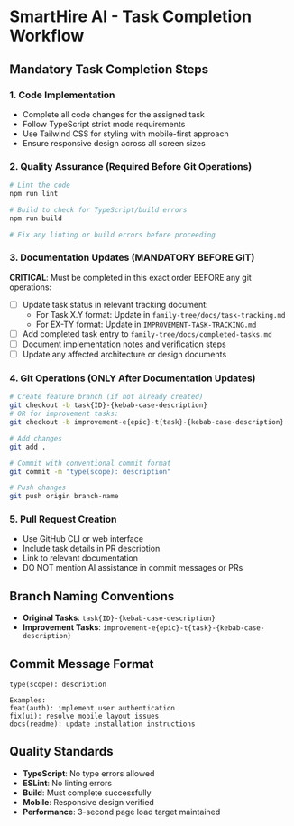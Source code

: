 # SmartHire AI - Task Completion Workflow

## Mandatory Task Completion Steps

### 1. Code Implementation

- Complete all code changes for the assigned task
- Follow TypeScript strict mode requirements
- Use Tailwind CSS for styling with mobile-first approach
- Ensure responsive design across all screen sizes

### 2. Quality Assurance (Required Before Git Operations)

```bash
# Lint the code
npm run lint

# Build to check for TypeScript/build errors
npm run build

# Fix any linting or build errors before proceeding
```

### 3. Documentation Updates (MANDATORY BEFORE GIT)

**CRITICAL**: Must be completed in this exact order BEFORE any git operations:

- [ ] Update task status in relevant tracking document:
  - For Task X.Y format: Update in `family-tree/docs/task-tracking.md`
  - For EX-TY format: Update in `IMPROVEMENT-TASK-TRACKING.md`
- [ ] Add completed task entry to `family-tree/docs/completed-tasks.md`
- [ ] Document implementation notes and verification steps
- [ ] Update any affected architecture or design documents

### 4. Git Operations (ONLY After Documentation Updates)

```bash
# Create feature branch (if not already created)
git checkout -b task{ID}-{kebab-case-description}
# OR for improvement tasks:
git checkout -b improvement-e{epic}-t{task}-{kebab-case-description}

# Add changes
git add .

# Commit with conventional commit format
git commit -m "type(scope): description"

# Push changes
git push origin branch-name
```

### 5. Pull Request Creation

- Use GitHub CLI or web interface
- Include task details in PR description
- Link to relevant documentation
- DO NOT mention AI assistance in commit messages or PRs

## Branch Naming Conventions

- **Original Tasks**: `task{ID}-{kebab-case-description}`
- **Improvement Tasks**: `improvement-e{epic}-t{task}-{kebab-case-description}`

## Commit Message Format

```
type(scope): description

Examples:
feat(auth): implement user authentication
fix(ui): resolve mobile layout issues
docs(readme): update installation instructions
```

## Quality Standards

- **TypeScript**: No type errors allowed
- **ESLint**: No linting errors
- **Build**: Must complete successfully
- **Mobile**: Responsive design verified
- **Performance**: 3-second page load target maintained
